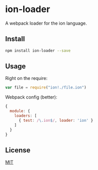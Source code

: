 # ion-loader

A webpack loader for the ion language.

## Install

```bash
npm install ion-loader --save
```

## Usage

Right on the require:

```js
var file = require("ion!./file.ion")
```

Webpack config (better):

```js
{
  module: {
    loaders: [
      { test: /\.ion$/, loader: 'ion' }
    ]
  }
}
```

## License

[MIT](http://www.opensource.org/licenses/mit-license.php)

